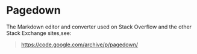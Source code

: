 # Pagedown

The Markdown editor and converter used on Stack Overflow and the other Stack Exchange sites,see:

> https://code.google.com/archive/p/pagedown/

